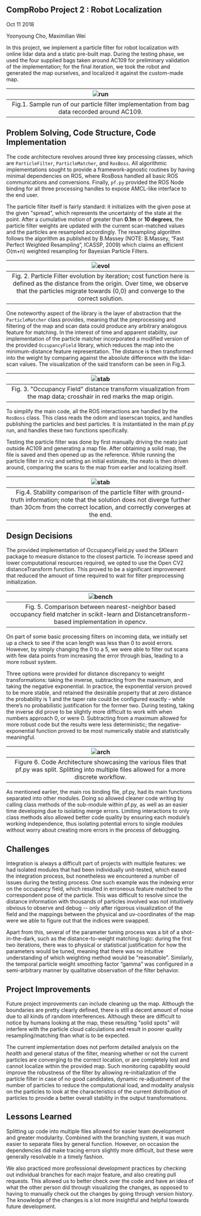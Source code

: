 ## CompRobo Project 2 : Robot Localization

Oct 11 2018

Yoonyoung Cho, Maximilian Wei

In this project, we implement a particle filter for robot localization with online lidar data and a static pre-built map. During the testing phase, we used the four supplied bags taken around AC109 for preliminary validation of the implementation; for the final iteration, we took the robot and generated the map ourselves, and localized it against the custom-made map.

|![run](figs/run.gif)|
|:-:|
|Fig.1. Sample run of our particle filter implementation from bag data recorded around AC109.|


## Problem Solving, Code Structure, Code Implementation

The code architecture revolves around three key processing classes, which are `ParticleFilter`, `ParticleMatcher`, and `RosBoss`. All algorithmic implementations sought to provide a framework-agnostic routines by having minimal dependencies on ROS, where RosBoss handled all basic ROS communications and conversions. Finally, `pf.py` provided the ROS Node binding for all three processing handles to expose AMCL-like interface to the end user.

The particle filter itself is fairly standard: it initializes with the given pose at the given "spread", which represents the uncertainty of the state at the point. After a cumulative motion of greater than **0.1m** or **10 degrees**, the particle filter weights are updated with the current scan-matched values and the particles are resampled accordingly. The resampling algorithm follows the algorithm as published by B.Massey (NOTE:  B.Massey, “Fast Perfect Weighted Resampling”, ICASSP, 2009) which claims an efficient O(m+n) weighted resampling for Bayesian Particle Filters.

|![evol](figs/particle_evolution.gif)|
|:-:|
|Fig. 2. Particle Filter evolution by iteration; cost function here is defined as the distance from the origin. Over time, we observe that the particles migrate towards (0,0) and converge to the correct solution.|


One noteworthy aspect of the library is the layer of abstraction that the `ParticleMatcher` class provides, meaning that the preprocessing and filtering of the map and scan data could produce any arbitrary analogous feature for matching. In the interest of time and apparent stability, our implementation of the particle matcher incorporated a modified version of the provided `OccupancyField` library, which reduces the map into the minimum-distance feature representation. The distance is then transformed into the weight by comparing against the absolute difference with the lidar-scan values. The visualization of the said transform can be seen in Fig.3.

|![stab](figs/ocviz.png)|
|:-:|
|Fig. 3. "Occupancy Field" distance transform visualization from the map data; crosshair in red marks the map origin.|

To simplify the main code, all the ROS interactions are handled by the `RosBoss` class.  This class reads the odom and laserscan topics, and handles publishing the particles and best particles.  It is instantiated in the main pf.py run, and handles these two functions specifically.  

Testing the particle filter was done by first manually driving the neato just outside AC109 and generating a map file. After obtaining a solid map, the file is saved and then opened up as the reference.  While running the particle filter in rviz and setting an initial estimate, the neato is then driven around, comparing the scans to the map from earlier and localizing itself.

|![stab](figs/pf_stability.png)|
|:-:|
|Fig.4. Stability comparison of the particle filter with ground-truth information; note that the solution does not diverge further than 30cm from the correct location, and correctly converges at the end.|

## Design Decisions

The provided implementation of OccupancyField.py used the SKlearn package to measure distance to the closest particle. To increase speed and lower computational resources required, we opted to use the Open CV2 distanceTransform function. This proved to be a significant improvement that reduced the amount of time required to wait for filter preprocessing initialization.

|![bench](figs/oc_bench.png)|
|:-:|
|Fig. 5. Comparison between nearest-neighbor based occupancy field matcher in scikit-learn and Distancetransform-based implementation in opencv.|

On part of some basic processing filters on incoming data, we initially set up a check to see if the scan length was less than 0 to avoid errors. However, by simply changing the 0 to a 5, we were able to filter out scans with few data points from increasing the error through bias, leading to a more robust system.

Three options were provided for distance discrepancy to weight transformations: taking the inverse, subtracting from the maximum, and taking the negative exponential. In practice, the exponential version proved to be more stable, and retained the desirable property that at zero distance the probability is 1 and the taper rate could be configured exactly - while there’s no probabilistic justification for the former two. During testing, taking the inverse did prove to be slightly more difficult to work with when numbers approach 0, or were 0.  Subtracting from a maximum allowed for more robust code but the results were less deterministic; the negative-exponential function proved to be most numerically stable and statistically meaningful.

|![arch](figs/code_architecture.png)|
|:-:|
|Figure 6. Code Architecture showcasing the various files that pf.py was split.  Splitting into multiple files allowed for a more discrete workflow.|

As mentioned earlier, the main ros binding file, pf.py, had its main functions separated into other modules.  Doing so allowed cleaner code writing by calling class methods of the sub-module within pf.py, as well as an easier time developing due to isolating merge errors.  Limiting interactions to only class methods also allowed better code quality by ensuring each module’s working independence, thus isolating potential errors to single modules without worry about creating more errors in the process of debugging.

## Challenges

Integration is always a difficult part of projects with multiple features: we had isolated modules that had been individually unit-tested, which eased the integration process, but nonetheless we encountered a number of issues during the testing process. One such example was the indexing error on the occupancy field, which resulted in erroneous feature matched to the correspondent pose of the particle. This was difficult to resolve since the distance information with thousands of particles involved was not intuitively obvious to observe and debug -- only after rigorous visualization of the field and the mappings between the physical and uv-coordinates of the map were we able to figure out that the indices were swapped.

Apart from this, several of the parameter tuning process was a bit of a shot-in-the-dark, such as the distance-to-weight matching logic: during the first two iterations, there was to physical or statistical justification for how the parameters would be tuned, meaning that there was no intuitive understanding of which weighting method would be "reasonable". Similarly, the temporal particle weight smoothing factor “gamma” was configured in a semi-arbitrary manner by qualitative observation of the filter behavior.

## Project Improvements

Future project improvements can include cleaning up the map.  Although the boundaries are pretty clearly defined, there is still a decent amount of noise due to all kinds of random interferences.  Although these are difficult to notice by humans looking at the map, these resulting "solid spots" will interfere with the particle cloud calculations and result in poorer quality resampling/matching than what is to be expected.  

The current implementation does not perform detailed analysis on the *health* and general status of the filter, meaning whether or not the current particles are converging to the correct location, or are completely lost and cannot localize within the provided map. Such monitoring capability would improve the robustness of the filter by allowing re-initialization of the particle filter in case of no good candidates, dynamic re-adjustment of the number of particles to reduce the computational load, and modality analysis on the particles to look at the characteristics of the current distribution of particles to provide a better overall stability in the output transformations.

## Lessons Learned

Splitting up code into multiple files allowed for easier team development and greater modularity.  Combined with the branching system, it was much easier to separate files by general function.  However, on occasion the dependencies did make tracing errors slightly more difficult, but these were generally resolvable in a timely fashion.  

We also practiced more professional development practices by checking out individual branches for each major feature, and also creating pull requests.  This allowed us to better check over the code and have an idea of what the other person did through visualizing the changes, as opposed to having to manually check out the changes by going through version history.  The knowledge of the changes is a lot more insightful and helpful towards future development.  

